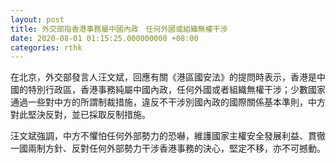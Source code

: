 ```yaml
---
layout: post
title: 外交部指香港事務屬中國內政　任何外國或組織無權干涉
date: 2020-08-01 01:15:25.000000000 +08:00
categories: rthk
---
```


在北京，外交部發言人汪文斌，回應有關《港區國安法》的提問時表示，香港是中國的特別行政區，香港事務純屬中國內政，任何外國或者組織無權干涉；少數國家通過一些對中方的所謂制裁措施，違反不干涉別國內政的國際關係基本準則，中方對此堅決反對，並已採取反制措施。

汪文斌強調，中方不懼怕任何外部勢力的恐嚇，維護國家主權安全發展利益、貫徹一國兩制方針、反對任何外部勢力干涉香港事務的決心，堅定不移，亦不可撼動。
